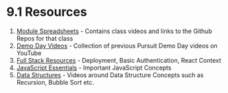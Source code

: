 # 9.1 Resources

1.  [Module Spreadsheets](module-spreadsheets.md) - Contains class videos and links to the Github Repos for that class
1.  [Demo Day Videos](demo-day-videos.md) - Collection of previous Pursuit Demo Day videos on YouTube
1.  [Full Stack Resources](fullstack-resources.md) - Deployment, Basic Authentication, React Context
1.  [JavaScript Essentials](javascript-essentials.md) - Important JavaScript Concepts
1.  [Data Structures](data-structures.md) - Videos around Data Structure Concepts such as Recursion, Bubble Sort etc.
